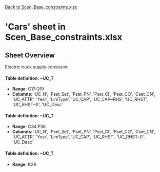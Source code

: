 [Back to Scen_Base_constraints.xlsx](README.md)

# 'Cars' sheet in Scen_Base_constraints.xlsx

## Sheet Overview

Electric truck supply constraint

#### Table definition: ~UC_T
- **Range**: C17:Q19
- **Columns**: 'UC_N', 'Pset_Set', 'Pset_PN', 'Pset_CI', 'Pset_CO', 'Cset_CN', 'UC_ATTR', 'Year', 'LimType', 'UC_CAP', 'UC_CAP\~RHS', 'UC_RHST', 'UC_RHST\~0', 'UC_Desc'

#### Table definition: ~UC_T
- **Range**: C34:P36
- **Columns**: 'UC_N', 'Pset_Set', 'Pset_PN', 'Pset_CI', 'Pset_CO', 'Cset_CN', 'UC_ATTR', 'Year', 'LimType', 'UC_CAP', 'UC_RHST', 'UC_RHST\~0', 'UC_Desc'

#### Table definition: ~UC_T
- **Range**: K28
